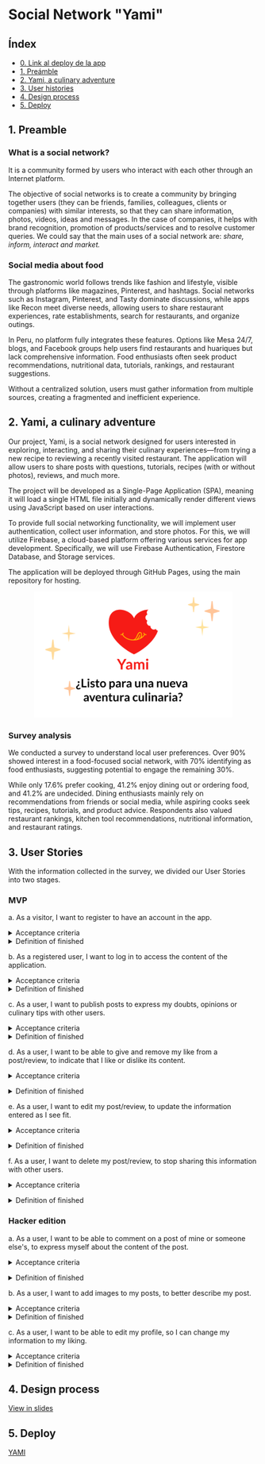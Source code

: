 # Social Network "Yami"

## Índex

* [0. Link al deploy de la app](https://lucerogoga.github.io/social-network/src/#/)
* [1. Preámble](#1-preámbulo)
* [2. Yami, a culinary adventure](#2-yami-a-culinari-adventure)
* [3. User histories](#3-user-histories)
* [4. Design process](#4-desing-process)
* [5. Deploy](#5-deploy)


## 1. Preamble

### What is a social network?

It is a community formed by users who interact with each other through an Internet platform.

The objective of social networks is to create a community by bringing together users (they can be friends, families, colleagues, clients or companies) with similar interests, so that they can share information, photos, videos, ideas and messages. In the case of companies, it helps with brand recognition, promotion of products/services and to resolve customer queries.
We could say that the main uses of a social network are: *share, inform, interact and market.*

### Social media about food

The gastronomic world follows trends like fashion and lifestyle, visible through platforms like magazines, Pinterest, and hashtags. Social networks such as Instagram, Pinterest, and Tasty dominate discussions, while apps like Recon meet diverse needs, allowing users to share restaurant experiences, rate establishments, search for restaurants, and organize outings.

In Peru, no platform fully integrates these features. Options like Mesa 24/7, blogs, and Facebook groups help users find restaurants and huariques but lack comprehensive information. Food enthusiasts often seek product recommendations, nutritional data, tutorials, rankings, and restaurant suggestions.

Without a centralized solution, users must gather information from multiple sources, creating a fragmented and inefficient experience.

## 2. Yami, a culinary adventure

Our project, Yami, is a social network designed for users interested in exploring, interacting, and sharing their culinary experiences—from trying a new recipe to reviewing a recently visited restaurant. The application will allow users to share posts with questions, tutorials, recipes (with or without photos), reviews, and much more.

The project will be developed as a Single-Page Application (SPA), meaning it will load a single HTML file initially and dynamically render different views using JavaScript based on user interactions.

To provide full social networking functionality, we will implement user authentication, collect user information, and store photos. For this, we will utilize Firebase, a cloud-based platform offering various services for app development. Specifically, we will use Firebase Authentication, Firestore Database, and Storage services.

The application will be deployed through GitHub Pages, using the main repository for hosting.

<p align="center" width="100%"><img src="https://github.com/lucerogoga/LIM016-social-network/blob/main/public/yami-intro.PNG" width=400></p>

### Survey analysis

We conducted a survey to understand local user preferences. Over 90% showed interest in a food-focused social network, with 70% identifying as food enthusiasts, suggesting potential to engage the remaining 30%.

While only 17.6% prefer cooking, 41.2% enjoy dining out or ordering food, and 41.2% are undecided. Dining enthusiasts mainly rely on recommendations from friends or social media, while aspiring cooks seek tips, recipes, tutorials, and product advice. Respondents also valued restaurant rankings, kitchen tool recommendations, nutritional information, and restaurant ratings.

## 3. User Stories

With the information collected in the survey, we divided our User Stories into two stages.

### MVP

a. As a visitor, I want to register to have an account in the app.
  <details><summary>Acceptance criteria</summary><p>

  * The visitor must not have previously registered
  * A valid email must be entered
  * A password of 6-14 digits must be entered (with at least one capital letter, one number and one symbol)
  * The password input must be secret
  * If one or both fields are empty or do not meet the requirements, an error message will appear
  * When clicking on Terms and Conditions, a modal will open to show the document
  * You must click on Register to validate your data
  * The visitor can also register with their Google data
  * If the data is valid, additional data will be requested to complete the process</p></details>
  
  <details><summary>Definition of finished</summary><p>
  
  * Manual data verification in Firebase Authentication
  * Usability testing</p></details>

b. As a registered user, I want to log in to access the content of the application.

  <details><summary>Acceptance criteria</summary><p>

  * The user must already be registered
  * The user must enter the email and password with which he/she registered
  * The password input must be secret
  * The user must click on the Login button to validate his/her data and access the app
  * The user will only be able to log in if his/her data is valid
  * If one or both fields are empty, he/she will not be able to log in and an error message will appear
  * By clicking on I forgot my password, an email will be sent to reset the password
  * The user will also be able to log in with his/her Google data
  * If the user is not registered, he/she can click on Register and proceed to the registration window</p></details>
  
  <details><summary>Definition of finished</summary><p>
  
* Manual data verification in Firebase Authentication
* Usability testing</p></details>
  
c. As a user, I want to publish posts to express my doubts, opinions or culinary tips with other users.

  <details><summary>Acceptance criteria</summary><p>

  * User must be logged in
  * Input cannot be empty
  * Posts must be visible from the dashboard and forum
  * Posts must include the name of the user who posted it
  * User must click on the + icon and choose Post, which takes them to a view with the input and a button to post
  * When you click on post, your post will be added to the Forum section and the dashboard</p></details>
  
  <details><summary>Definition of finished</summary><p>
  
* Manual verification of data in Firestore Database
* Usability testing</p></details>
  
d. As a user, I want to be able to give and remove my like from a post/review, to indicate that I like or dislike its content. 

  <details><summary>Acceptance criteria</summary><p>

* User must be logged in
* Each post/review must have a Like button
* The post/review must have a count of the Likes received
* The user can only give one Like per post/review
* If the user clicks the Like button on a post that was not previously Liked, the user will add a Like to the Like count of the post/review
* If the user clicks the Like button again on a previously Liked post, the user will remove a Like from the Like count of the post/review</p></details>
  
  <details><summary>Definition of finished</summary><p>
  
* Manual verification of data in Firestore Database
* Usability testing</p></details>
  
e. As a user, I want to edit my post/review, to update the information entered as I see fit.

  <details><summary>Acceptance criteria</summary><p>

* The user must be logged in
* The user must have already published a post/review that they want to edit
* They must click on the ellipsis button of the post they want to edit and choose the Edit option
* They will be directed to the view used to publish the post/review, where the text will appear in the input and they can edit it
* To save the changes, they must click on the Save button
* The edited post/review must appear in the dashboard and corresponding section with the edited information
* When reloading the page, the texts should appear as they were edited</p></details>
  
  <details><summary>Definition of finished</summary><p>

* Manual verification of data in Firestore Database
* Usability testing</p></details>
  
f. As a user, I want to delete my post/review, to stop sharing this information with other users.

  <details><summary>Acceptance criteria</summary><p>

* The user must be logged in
* The user must have already published a post/review that they wish to delete
* They must click on the ellipsis button of the post they wish to delete and choose the Delete option
* A modal window appears on the screen asking if the user is sure to delete the post
* If they choose OK, the post/review will be deleted from the dashboard and the corresponding section
* If they choose Cancel, the post/review will remain</p></details>
  
  <details><summary>Definition of finished</summary><p>
  
* Manual verification of data in Firestore Database
* Usability testing</p></details>
  
### Hacker edition

a. As a user, I want to be able to comment on a post of mine or someone else's, to express myself about the content of the post.

<details><summary>Acceptance criteria</summary><p>

* User must be logged in
* Comment must be made on an existing post
* Each post must have a comment input and a submit button
* Comment must have the user's avatar, name, message, and time of posting
* Comment must be able to be liked/unliked by all users
* Only one like is allowed per user
* Each comment made by the user must have an options button
* Comment options are edit (which opens a modal to edit) and remove (which displays a modal to confirm)</p></details>

  <details><summary>Definition of finished</summary><p>
  
* Manual verification of subcollection in Firestore Database
* Usability testing</p></details>
  
b. As a user, I want to add images to my posts, to better describe my post.

<details><summary>Acceptance criteria</summary><p>

* The user must be logged in
* The user must be creating/editing a post
* The post must have text
* Clicking on the image field should open a window to choose an image from the local files
* The input must contain the name of the file
* Below in a div a preview of the uploaded image will be displayed
* The timeline will render the post with the image below the text
* The image will be centered occupying a size that does not deform the post
* When editing, in the modal, the image appears with the option to delete it and allowing to add a new one
  </p></details>
  
  <details><summary>Definition of finished</summary><p>
  
 * Manual verification of data in Firestore Database and Storage
* Usability testing</p></details>

c. As a user, I want to be able to edit my profile, so I can change my information to my liking.

<details><summary>Acceptance criteria</summary><p>

 * The user must be logged in
* The user can only edit their own profile
* When entering the profile and clicking on Edit profile, you will be redirected to a screen with the current user information (avatar, name, date of birth and email)
* By clicking on the Edit button, a modal will appear where you can edit your data
* The fields cannot be left empty, except for the date of birth
* If there is an error, a descriptive message will appear
* When the changes are made, a message will confirm it
* To change the password, click on the "Change password" text
* You will be asked to enter the current password and enter the new password twice
* There will be error messages if you enter the wrong current password or enter an inappropriate new password
* When the changes have been saved, the message "Changes made!" will appear
  </p></details>
  
  <details><summary>Definition of finished</summary><p>
  
* Manual verification of data in Firestore Authentication, Firestore Database and Storage
* Usability testing</p></details>

## 4. Design process

[View in slides](https://www.canva.com/design/DAGXhgpeDDU/NDkScoHxC7AzZXzF5jcBZQ/edit?utm_content=DAGXhgpeDDU&utm_campaign=designshare&utm_medium=link2&utm_source=sharebutton)

## 5. Deploy

[YAMI](https://lucerogoga.github.io/social-network/src/#/)
